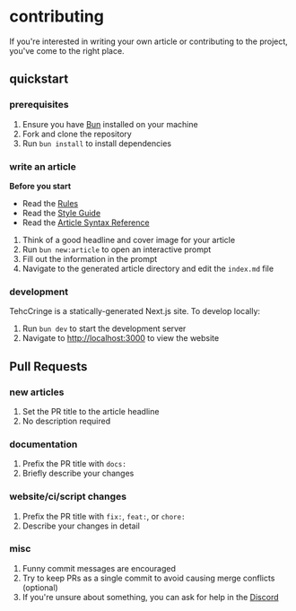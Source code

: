 # contributing

If you're interested in writing your own article or contributing to the project, you've come to the right place.

## quickstart

### prerequisites

1. Ensure you have [Bun](https://bun.sh) installed on your machine
2. Fork and clone the repository
3. Run `bun install` to install dependencies

### write an article

**Before you start**

- Read the [Rules](rules.md)
- Read the [Style Guide](style-guide.md)
- Read the [Article Syntax Reference](syntax.md)

1. Think of a good headline and cover image for your article
2. Run `bun new:article` to open an interactive prompt
3. Fill out the information in the prompt
4. Navigate to the generated article directory and edit the `index.md` file

### development

TehcCringe is a statically-generated Next.js site. To develop locally:

1. Run `bun dev` to start the development server
2. Navigate to [http://localhost:3000](http://localhost:3000) to view the website

## Pull Requests

### new articles

1. Set the PR title to the article headline
2. No description required

### documentation

1. Prefix the PR title with `docs:`
2. Briefly describe your changes

### website/ci/script changes

1. Prefix the PR title with `fix:`, `feat:`, or `chore:`
2. Describe your changes in detail

### misc

1. Funny commit messages are encouraged
2. Try to keep PRs as a single commit to avoid causing merge conflicts (optional)
3. If you're unsure about something, you can ask for help in the [Discord](https://tehccringe.com/discord)

